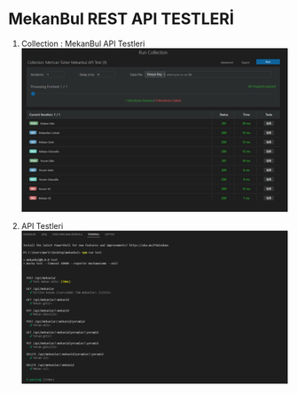# MekanBul REST API TESTLERİ

1.  Collection : MekanBul API Testleri
    ![Collection:MekanBul API Testi](./resimler/collectiontest.png)

2.  API Testleri
    ![API Testleri](./resimler/apitest.png)